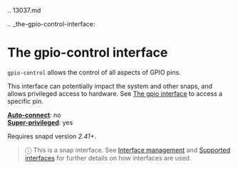 .. 13037.md

.. _the-gpio-control-interface:

# The gpio-control interface

`gpio-control` allows the control of all aspects of GPIO pins.

This interface can potentially impact the system and other snaps, and allows privileged access to hardware. See [The gpio interface](/t/the-gpio-interface/7829) to access a specific pin.

**[Auto-connect](/t/interface-management/6154#heading--auto-connections)**: no</br>
**[Super-privileged](/t/super-privileged-interfaces/34740)**: yes</br>

Requires snapd version _2.41+_.

> ⓘ  This is a snap interface. See [Interface management](/t/interface-management/6154) and [Supported interfaces](/t/supported-interfaces/7744) for further details on how interfaces are used.